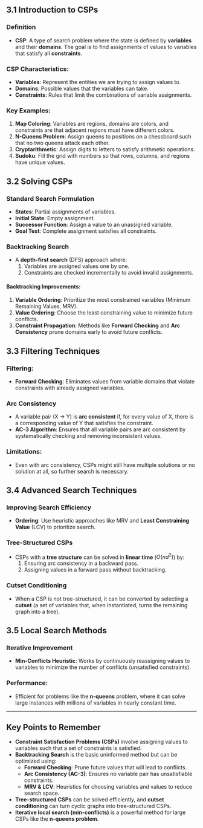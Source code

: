 ## 3.1 Introduction to CSPs

### Definition

- **CSP**: A type of search problem where the state is defined by **variables** and their **domains**. The goal is to find assignments of values to variables that satisfy all **constraints**.

### CSP Characteristics:

- **Variables**: Represent the entities we are trying to assign values to.
- **Domains**: Possible values that the variables can take.
- **Constraints**: Rules that limit the combinations of variable assignments.

### Key Examples:

1. **Map Coloring**: Variables are regions, domains are colors, and constraints are that adjacent regions must have different colors.
2. **N-Queens Problem**: Assign queens to positions on a chessboard such that no two queens attack each other.
3. **Cryptarithmetic**: Assign digits to letters to satisfy arithmetic operations.
4. **Sudoku**: Fill the grid with numbers so that rows, columns, and regions have unique values.

## 3.2 Solving CSPs

### Standard Search Formulation

- **States**: Partial assignments of variables.
- **Initial State**: Empty assignment.
- **Successor Function**: Assign a value to an unassigned variable.
- **Goal Test**: Complete assignment satisfies all constraints.

### Backtracking Search

- A **depth-first search** (DFS) approach where:
  1. Variables are assigned values one by one.
  2. Constraints are checked incrementally to avoid invalid assignments.

#### Backtracking Improvements:

1. **Variable Ordering**: Prioritize the most constrained variables (Minimum Remaining Values, MRV).
2. **Value Ordering**: Choose the least constraining value to minimize future conflicts.
3. **Constraint Propagation**: Methods like **Forward Checking** and **Arc Consistency** prune domains early to avoid future conflicts.

## 3.3 Filtering Techniques

### Filtering:

- **Forward Checking**: Eliminates values from variable domains that violate constraints with already assigned variables.

### Arc Consistency

- A variable pair (X → Y) is **arc consistent** if, for every value of X, there is a corresponding value of Y that satisfies the constraint.
- **AC-3 Algorithm**: Ensures that all variable pairs are arc consistent by systematically checking and removing inconsistent values.

### Limitations:

- Even with arc consistency, CSPs might still have multiple solutions or no solution at all, so further search is necessary.

## 3.4 Advanced Search Techniques

### Improving Search Efficiency

- **Ordering**: Use heuristic approaches like MRV and **Least Constraining Value** (LCV) to prioritize search.

### Tree-Structured CSPs

- CSPs with a **tree structure** can be solved in **linear time** ($O(n d^2)$) by:
  1. Ensuring arc consistency in a backward pass.
  2. Assigning values in a forward pass without backtracking.

### Cutset Conditioning

- When a CSP is not tree-structured, it can be converted by selecting a **cutset** (a set of variables that, when instantiated, turns the remaining graph into a tree).

## 3.5 Local Search Methods

### Iterative Improvement

- **Min-Conflicts Heuristic**: Works by continuously reassigning values to variables to minimize the number of conflicts (unsatisfied constraints).

### Performance:

- Efficient for problems like the **n-queens** problem, where it can solve large instances with millions of variables in nearly constant time.

---

## Key Points to Remember

- **Constraint Satisfaction Problems (CSPs)** involve assigning values to variables such that a set of constraints is satisfied.
- **Backtracking Search** is the basic uninformed method but can be optimized using:
  - **Forward Checking**: Prune future values that will lead to conflicts.
  - **Arc Consistency (AC-3)**: Ensures no variable pair has unsatisfiable constraints.
  - **MRV & LCV**: Heuristics for choosing variables and values to reduce search space.
- **Tree-structured CSPs** can be solved efficiently, and **cutset conditioning** can turn cyclic graphs into tree-structured CSPs.
- **Iterative local search (min-conflicts)** is a powerful method for large CSPs like the **n-queens problem**.
